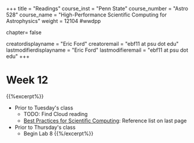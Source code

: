 +++
title = "Readings"
course_inst = "Penn State"
course_number = "Astro 528"
course_name = "High-Performance Scientific Computing for Astrophysics"
weight = 12104  #wwdpp

chapter= false

creatordisplayname = "Eric Ford"
creatoremail = "ebf11 at psu dot edu"
lastmodifierdisplayname = "Eric Ford"
lastmodifieremail = "ebf11 at psu dot edu"
+++


# Week 12
{{%excerpt%}}
- Prior to Tuesday's class
   + TODO: Find Cloud reading
   + [Best Practices for Scientiﬁc Computing](http://arxiv.org/pdf/1210.0530v4.pdf): Reference list on last page
- Prior to Thursday's class
   + Begin Lab 8
{{%/excerpt%}}
